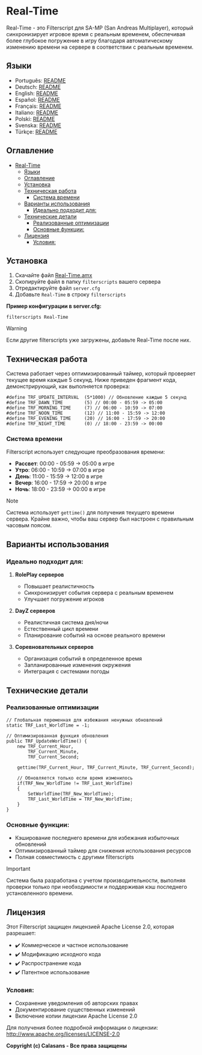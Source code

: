 # Real-Time

Real-Time - это Filterscript для SA-MP (San Andreas Multiplayer), который синхронизирует игровое время с реальным временем, обеспечивая более глубокое погружение в игру благодаря автоматическому изменению времени на сервере в соответствии с реальным временем.

## Языки

- Português: [README](../../)
- Deutsch: [README](../Deutsch/README.md)
- English: [README](../English/README.md)
- Español: [README](../Espanol/README.md)
- Français: [README](../Francais/README.md)
- Italiano: [README](../Italiano/README.md)
- Polski: [README](../Polski/README.md)
- Svenska: [README](../Svenska/README.md)
- Türkçe: [README](../Turkce/README.md)

## Оглавление

- [Real-Time](#real-time)
  - [Языки](#языки)
  - [Оглавление](#оглавление)
  - [Установка](#установка)
  - [Техническая работа](#техническая-работа)
    - [Система времени](#система-времени)
  - [Варианты использования](#варианты-использования)
    - [Идеально подходит для:](#идеально-подходит-для)
  - [Технические детали](#технические-детали)
    - [Реализованные оптимизации](#реализованные-оптимизации)
    - [Основные функции:](#основные-функции)
  - [Лицензия](#лицензия)
    - [Условия:](#условия)

## Установка

1. Скачайте файл [Real-Time.amx](https://github.com/ocalasans/Real-Time/raw/refs/heads/main/src/Real-Time.amx)
2. Скопируйте файл в папку `filterscripts` вашего сервера
3. Отредактируйте файл `server.cfg`
4. Добавьте `Real-Time` в строку `filterscripts`

**Пример конфигурации в server.cfg:**
```
filterscripts Real-Time
```

> [!WARNING]
> Если другие filterscripts уже загружены, добавьте Real-Time после них.

## Техническая работа

Система работает через оптимизированный таймер, который проверяет текущее время каждые 5 секунд. Ниже приведен фрагмент кода, демонстрирующий, как выполняется проверка:

```pawn
#define TRF_UPDATE_INTERVAL  (5*1000) // Обновление каждые 5 секунд
#define TRF_DAWN_TIME        (5) // 00:00 - 05:59 -> 05:00
#define TRF_MORNING_TIME     (7) // 06:00 - 10:59 -> 07:00
#define TRF_NOON_TIME        (12) // 11:00 - 15:59 -> 12:00
#define TRF_EVENING_TIME     (20) // 16:00 - 17:59 -> 20:00
#define TRF_NIGHT_TIME       (0) // 18:00 - 23:59 -> 00:00
```

### Система времени

Filterscript использует следующие преобразования времени:
- **Рассвет**: 00:00 - 05:59 → 05:00 в игре
- **Утро**: 06:00 - 10:59 → 07:00 в игре
- **День**: 11:00 - 15:59 → 12:00 в игре
- **Вечер**: 16:00 - 17:59 → 20:00 в игре
- **Ночь**: 18:00 - 23:59 → 00:00 в игре

> [!NOTE]
> Система использует `gettime()` для получения текущего времени сервера. Крайне важно, чтобы ваш сервер был настроен с правильным часовым поясом.

## Варианты использования

### Идеально подходит для:

1. **RolePlay серверов**
   - Повышает реалистичность
   - Синхронизирует события сервера с реальным временем
   - Улучшает погружение игроков

2. **DayZ серверов**
   - Реалистичная система дня/ночи
   - Естественный цикл времени
   - Планирование событий на основе реального времени

3. **Соревновательных серверов**
   - Организация событий в определенное время
   - Запланированные изменения окружения
   - Интеграция с системами погоды

## Технические детали

### Реализованные оптимизации

```pawn
// Глобальная переменная для избежания ненужных обновлений
static TRF_Last_WorldTime = -1;

// Оптимизированная функция обновления
public TRF_UpdateWorldTime() {
    new TRF_Current_Hour,
        TRF_Current_Minute,
        TRF_Current_Second;
    
    gettime(TRF_Current_Hour, TRF_Current_Minute, TRF_Current_Second);
    
    // Обновляется только если время изменилось
    if(TRF_New_WorldTime != TRF_Last_WorldTime)
    {
        SetWorldTime(TRF_New_WorldTime);
        TRF_Last_WorldTime = TRF_New_WorldTime;
    }
}
```

### Основные функции:

- Кэширование последнего времени для избежания избыточных обновлений
- Оптимизированный таймер для снижения использования ресурсов
- Полная совместимость с другими filterscripts

> [!IMPORTANT]
> Система была разработана с учетом производительности, выполняя проверки только при необходимости и поддерживая кэш последнего установленного времени.

## Лицензия

Этот Filterscript защищен лицензией Apache License 2.0, которая разрешает:

- ✔️ Коммерческое и частное использование
- ✔️ Модификацию исходного кода
- ✔️ Распространение кода
- ✔️ Патентное использование

### Условия:

- Сохранение уведомления об авторских правах
- Документирование существенных изменений
- Включение копии лицензии Apache License 2.0

Для получения более подробной информации о лицензии: http://www.apache.org/licenses/LICENSE-2.0

**Copyright (c) Calasans - Все права защищены**